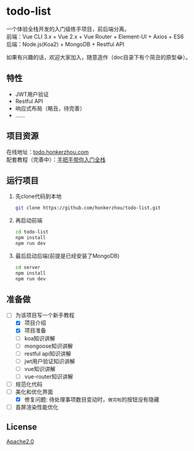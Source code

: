 # todo-list
一个体验全栈开发的入门级练手项目，前后端分离。  
前端：Vue CLI 3.x + Vue 2.x + Vue Router + Element-UI + Axios + ES6  
后端：Node.js(Koa2) + MongoDB + Restful API  


如果有兴趣的话，欢迎大家加入，随意造作（doc目录下有个简丑的原型:joy:）。
## 特性
- JWT用户验证
- Restful API
- 响应式布局（略丑，待完善）
- ......
## 项目资源
在线地址：[todo.honkerzhou.com](http://todo.honkerzhou.com)  
配套教程（完善中）：[手把手带你入门全栈](https://honkerzhou.com/tutorial/todo-list/)
## 运行项目
1. 先clone代码到本地
    ```sh
    git clone https://github.com/honkerzhou/todo-list.git
    ```
2. 再启动前端
    ```sh
    cd todo-list
    npm install
    npm run dev
    ```
3. 最后启动后端(前提是已经安装了MongoDB)
    ```sh
    cd server
    npm install
    npm run dev
    ```
## 准备做
- [ ] 为该项目写一个新手教程
  - [x] 项目介绍
  - [x] 项目准备
  - [ ] koa知识讲解
  - [ ] mongoose知识讲解
  - [ ] restful api知识讲解
  - [ ] jwt用户验证知识讲解
  - [ ] vue知识讲解
  - [ ] vue-router知识讲解
- [ ] 规范化代码
- [ ] 美化和优化界面
  - [x] 修复问题: 待处理事项数目变动时，`做完啦`的按钮没有隐藏
- [ ] 首屏渲染性能优化
## License
[Apache2.0](./LICENSE)

